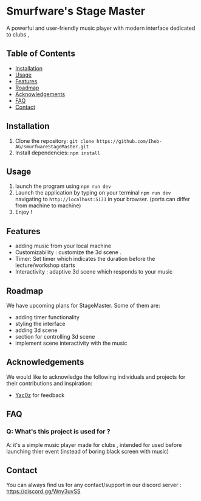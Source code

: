 # Smurfware's Stage Master

A powerful and user-friendly music player with modern interface dedicated to clubs , 

## Table of Contents
- [Installation](#installation)
- [Usage](#usage)
- [Features](#features)
- [Roadmap](#roadmap)
- [Acknowledgements](#acknowledgements)
- [FAQ](#faq)
- [Contact](#contact)

## Installation
1. Clone the repository: `git clone https://github.com/Iheb-AG/smurfwareStageMaster.git`
2. Install dependencies: `npm install`


## Usage
1. launch the program using `npm run dev`
2. Launch the application by typing on your terminal `npm run dev` navigating to `http://localhost:5173` in your browser. (ports can differ from machine to machine)
3. Enjoy !

## Features
- adding music from your local machine
- Customizability : customize the 3d scene .
- Timer: Set timer which indicates the duration before the lecture/workshop starts
- Interactivity : adaptive 3d scene which responds to your music  


## Roadmap
We have upcoming plans for StageMaster. Some of them are:
- adding timer functionality
- styling the interface
- adding 3d scene
- section for controlling 3d scene
- implement scene interactivity with the music 


## Acknowledgements
We would like to acknowledge the following individuals and projects for their contributions and inspiration:

- [Yac0z](https://github.com/Yac0z) for feedback

## FAQ
### Q: What's this project is used for ?
A: it's a simple music player made for clubs , intended for used before launching thier event (instead of boring black screen with music)


## Contact
You can always find us for any contact/support in our discord server : https://discord.gg/Wny3uvSS
